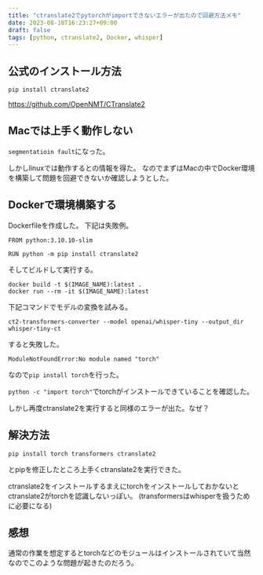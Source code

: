 ```yaml
---
title: "ctranslate2でpytorchがimportできないエラーが出たので回避方法メモ"
date: 2023-08-18T16:23:27+09:00
draft: false
tags: [python, ctranslate2, Docker, whisper]
---
```

## 公式のインストール方法
    pip install ctranslate2

https://github.com/OpenNMT/CTranslate2

## Macでは上手く動作しない
`segmentatioin fault`になった。

しかしlinuxでは動作するとの情報を得た。
なのでまずはMacの中でDocker環境を構築して問題を回避できないか確認しようとした。

## Dockerで環境構築する
Dockerfileを作成した。
下記は失敗例。
```
FROM python:3.10.10-slim

RUN python -m pip install ctranslate2
```
そしてビルドして実行する。

    docker build -t $(IMAGE_NAME):latest .
    docker run --rm -it $(IMAGE_NAME):latest

下記コマンドでモデルの変換を試みる。

    ct2-transformers-converter --model openai/whisper-tiny --output_dir whisper-tiny-ct
すると失敗した。

    ModuleNotFoundError:No module named "torch"

なので`pip install torch`を行った。

`python -c "import torch"`でtorchがインストールできていることを確認した。

しかし再度ctranslate2を実行すると同様のエラーが出た。なぜ？

## 解決方法
    pip install torch transformers ctranslate2

とpipを修正したところ上手くctranslate2を実行できた。

ctranslate2をインストールするまえにtorchをインストールしておかないとctranslate2がtorchを認識しないっぽい。
(transformersはwhisperを扱うために必要になる)

## 感想
通常の作業を想定するとtorchなどのモジュールはインストールされていて当然なのでこのような問題が起きたのだろう。